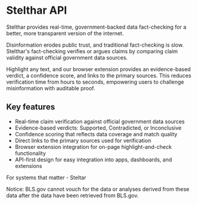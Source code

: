 # Stelthar API
Stelthar provides real-time, government-backed data fact-checking for a better, more transparent version of the internet.

Disinformation erodes public trust, and traditional fact-checking is slow. Stelthar's fact-checking verifies or argues claims by comparing claim validity against official government data sources.

Highlight any text, and our browser extension provides an evidence-based verdict, a confidence score, and links to the primary sources. This reduces verification time from hours to seconds, empowering users to challenge misinformation with auditable proof.

## Key features

- Real-time claim verification against official government data sources
- Evidence-based verdicts: Supported, Contradicted, or Inconclusive
- Confidence scoring that reflects data coverage and match quality
- Direct links to the primary sources used for verification
- Browser extension integration for on-page highlight-and-check functionality
- API-first design for easy integration into apps, dashboards, and extensions

For systems that matter - Steltar

Notice: BLS.gov cannot vouch for the data or analyses derived from these data after the data have been retrieved from BLS.gov.
